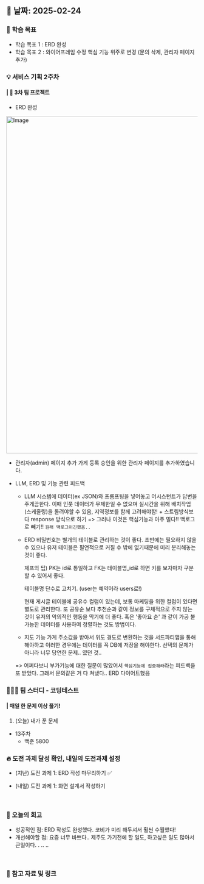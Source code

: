 ## 📅 날짜: 2025-02-24


### 💬 학습 목표

- 학습 목표 1 : ERD 완성
- 학습 목표 2 : 와이어프레임 수정
    핵심 기능 위주로 변경 (문의 삭제, 관리자 페이지 추가)


### 💡 서비스 기획 2주차
#### | 🍗 3차 팀 프로젝트

- ERD 완성
<img width="885" alt="Image" src="https://github.com/user-attachments/assets/3967f993-4363-42f4-8e8a-26adfcc72685" />

- 관리자(admin) 페이지 추가
    가게 등록 승인을 위한 관리자 페이지를 추가하였습니다.

- LLM, ERD 및 기능 관련 피드백

    - LLM
        시스템에 데이터(ex JSON)와 프롬프팅을 넣어놓고 어시스턴트가 답변을 주게끔한다. 이때 인풋 데이터가 무제한일 수 없으며 실시간을 위해 배치작업(스케줄링)을 돌려야할 수 있음, 지역정보를 함께 고려해야함! + 스트림방식보다 response 방식으로 하기
        => 그러나 이것은 핵심기능과 아주 멀다!! 백로그로 빼기!! `원래 백로그이긴했음..`

    - ERD
        비밀번호는 별개의 테이블로 관리하는 것이 좋다. 초반에는 필요하지 않을 수 있으나 유저 테이블은 필연적으로 커질 수 밖에 없기때문에 미리 분리해놓는 것이 좋다.

        제프의 팁) PK는 id로 통일하고 FK는 테이블명_id로 하면 키를 보자마자 구분할 수 있어서 좋다.

        테이블명 단수로 고치기. (user는 예약어라 users로!)

        현재 게시글 테이블에 공유수 컬럼이 있는데, 보통 마케팅을 위한 컬럼이 있다면 별도로 관리한다. 또 공유순 보다 추천순과 같이 정보를 구체적으로 주지 않는 것이 유저의 악의적인 행동을 막기에 더 좋다. 혹은 '좋아요 순' 과 같이 가공 불가능한 데이터를 사용하여 정렬하는 것도 방법이다.

    - 지도 기능
        가게 주소값을 받아서 위도 경도로 변환하는 것을 서드파티앱을 통해 해야하고 이러한 경우에는 데이터를 꼭 DB에 저장을 해야한다. 선택의 문제가 아니라 너무 당연한 문제.. 였던 것..

    => 어쩌다보니 부가기능에 대한 질문이 많았어서 `핵심기능에 집중해라`라는 피드백을 또 받았다. 
    그래서 문의같은 거 다 쳐냈다.. ERD 다이어트했음

### 🧑‍🧒‍🧒 팀 스터디 - 코딩테스트
#### | 매일 한 문제 이상 풀기!

1. (오늘) 내가 푼 문제

- 13주차
    - 백준 5800

### 🔥 도전 과제 달성 확인, 내일의 도전과제 설정
- (지난) 도전 과제 1: ERD 작성 마무리하기 ✅

- (내일) 도전 과제 1: 화면 설계서 작성하기

<br/>

### 💭 오늘의 회고
- 성공적인 점: ERD 작성도 완성했다. 코비가 미리 해두셔서 훨씬 수월했다! <br/>
- 개선해야할 점: 요즘 너무 바쁘다.. 제주도 가기전에 할 일도, 하고싶은 일도 많아서 큰일이다. . .. ..<br/>

<br/>

### 📁 참고 자료 및 링크
